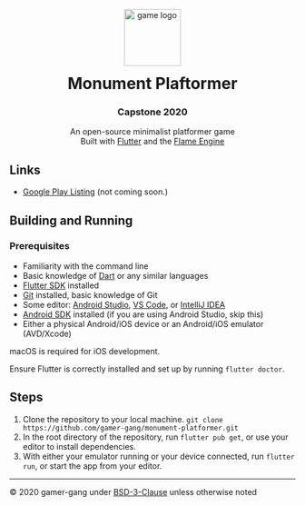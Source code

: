 <p align="center">
  <img src="https://cdn.discordapp.com/attachments/360228988477636621/719672599415881879/4fOGapweU0CcAAAAASUVORK5CYII.png" alt="game logo" width="100" />
</p>
<h1 align="center" style="margin-top: 0;">Monument Plaftormer</h1>
<h3 align="center">Capstone 2020</h3>
<p align="center">
  An open-source minimalist platformer game <br />
  Built with <a href="https://flutter.dev" target="_blank">Flutter</a> and the <a href="https://flame-engine.org" target="_blank">Flame Engine</a>
</p>

## Links

- [Google Play Listing](https://www.youtube.com/watch?v=dQw4w9WgXcQ) (not coming soon.)

## Building and Running

### Prerequisites

- Familiarity with the command line
- Basic knowledge of [Dart](https://dart.dev) or any similar languages
- [Flutter SDK](https://flutter.dev/docs/get-started/install) installed
- [Git](https://git-scm.com/downloads) installed, basic knowledge of Git
- Some editor: [Android Studio](https://developer.android.com/studio), [VS Code](https://code.visualstudio.com/), or [IntelliJ IDEA](https://www.jetbrains.com/idea/)
- [Android SDK](https://developer.android.com/studio/index.html) installed (if you are using Android Studio, skip this)
- Either a physical Android/iOS device or an Android/iOS emulator (AVD/Xcode)

macOS is required for iOS development.

Ensure Flutter is correctly installed and set up by running `flutter doctor`.

## Steps

1. Clone the repository to your local machine.
   `git clone https://github.com/gamer-gang/monument-platformer.git`
2. In the root directory of the repository, run `flutter pub get`, or use your editor to install dependencies.
3. With either your emulator running or your device connected, run `flutter run`, or start the app from your editor.

---

© 2020 gamer-gang under [BSD-3-Clause](https://github.com/gamer-gang/monument-platformer/blob/v2/LICENSE) unless otherwise noted
